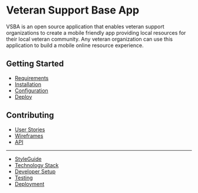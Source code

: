 # Veteran Support Base App

VSBA is an open source application that enables veteran support organizations to
create a mobile friendly app providing local resources for their local veteran
community. Any veteran organization can use this application to build a mobile
online resource experience.

## Getting Started

* [Requirements](requirements)
* [Installation](installation)
* [Configuration](config)
* [Deploy](deploy)

## Contributing

* [User Stories](user-stories)
* [Wireframes](wireframes)
* [API](api)

---

* [StyleGuide](styleguide.md)
* [Technology Stack](stack.md)
* [Developer Setup](dev.md)
* [Testing](test.md)
* [Deployment](deploy.md)
